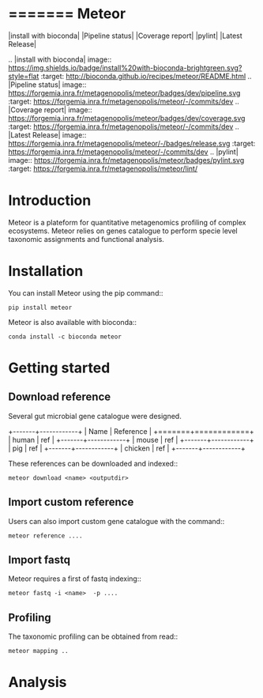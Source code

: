 =======
Meteor
=======

|install with bioconda| |Pipeline status| |Coverage report| |pylint| |Latest Release|

.. |install with bioconda| image:: https://img.shields.io/badge/install%20with-bioconda-brightgreen.svg?style=flat
    :target: http://bioconda.github.io/recipes/meteor/README.html
.. |Pipeline status| image:: https://forgemia.inra.fr/metagenopolis/meteor/badges/dev/pipeline.svg
    :target: https://forgemia.inra.fr/metagenopolis/meteor/-/commits/dev
.. |Coverage report| image:: https://forgemia.inra.fr/metagenopolis/meteor/badges/dev/coverage.svg
   :target: https://forgemia.inra.fr/metagenopolis/meteor/-/commits/dev
.. |Latest Release| image:: https://forgemia.inra.fr/metagenopolis/meteor/-/badges/release.svg
   :target: https://forgemia.inra.fr/metagenopolis/meteor/-/commits/dev
.. |pylint| image:: https://forgemia.inra.fr/metagenopolis/meteor/badges/pylint.svg
   :target: https://forgemia.inra.fr/metagenopolis/meteor/lint/

Introduction
============

Meteor is a plateform for quantitative metagenomics profiling of complex ecosystems.
Meteor relies on genes catalogue to perform specie level taxonomic assignments and functional analysis. 

Installation
============

You can install Meteor using the pip command::

    pip install meteor

Meteor is also available with bioconda::

    conda install -c bioconda meteor

Getting started
===============

Download reference
------------------

Several gut microbial gene catalogue were designed.

+-------+------------+
| Name  | Reference  |
+=======+============+
| human |  ref  |
+-------+------------+
| mouse |  ref  |
+-------+------------+
| pig |  ref  |
+-------+------------+
| chicken |  ref  |
+-------+------------+

These references can be downloaded and indexed::

    meteor download <name> <outputdir>

Import custom reference
-----------------------

Users can also import custom gene catalogue with the command::

    meteor reference ....

Import fastq
------------

Meteor requires a first of fastq indexing::

    meteor fastq -i <name>  -p ....


Profiling
----------

The taxonomic profiling can be obtained from read::

    meteor mapping ..


Analysis
========
